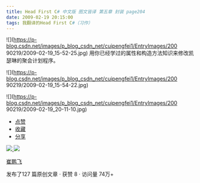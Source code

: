 ```yaml
---
title: Head First C# 中文版 图文皆译 第五章 封装 page204
date: 2009-02-19 20:15:00
tags: 我翻译的Head First C#（习作）
---
```

![](https://p-blog.csdn.net/images/p_blog_csdn_net/cuipengfei1/EntryImages/200
90219/2009-02-19_15-52-25.jpg) 用你已经学过的属性和构造方法知识来修改凯瑟琳的聚会计划程序。

![](https://p-blog.csdn.net/images/p_blog_csdn_net/cuipengfei1/EntryImages/200
90219/2009-02-19_15-54-22.jpg)

![](https://p-blog.csdn.net/images/p_blog_csdn_net/cuipengfei1/EntryImages/200
90219/2009-02-19_20-11-10.jpg)

  * [ 点赞  ](javascript:;)
  * [ 收藏  ](javascript:;)
  * [ 分享 ](javascript:;)

[ ![](https://profile.csdnimg.cn/5/2/5/3_cuipengfei1)
![](https://g.csdnimg.cn/static/user-reg-year/1x/11.png)
](https://blog.csdn.net/cuipengfei1)

[ 崔鹏飞 ](https://blog.csdn.net/cuipengfei1)

发布了127 篇原创文章  ·  获赞 8  ·  访问量 74万+

